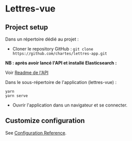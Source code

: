 # Lettres-vue

## Project setup
Dans un répertoire dédié au projet :
- Cloner le repository GitHub : `git clone https://github.com/chartes/lettres-app.git`

**NB : après avoir lancé l'API et installé Elasticsearch :**

Voir [Readme de l'API](https://github.com/chartes/lettres-app/blob/dev/README.md)


Dans le sous-répertoire de l'application (lettres-vue) :
```
yarn
yarn serve
```

- Ouvrir l'application dans un navigateur et se connecter.

## Customize configuration
See [Configuration Reference](https://cli.vuejs.org/config/).
